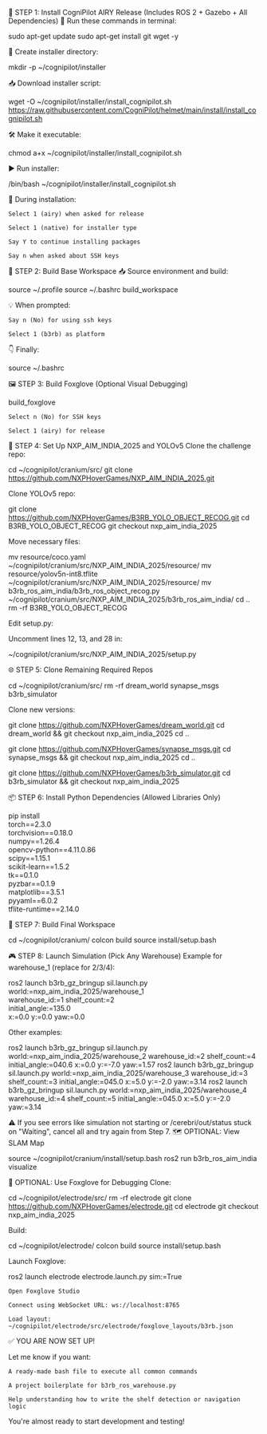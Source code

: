 🚀 STEP 1: Install CogniPilot AIRY Release (Includes ROS 2 + Gazebo + All Dependencies)
🔧 Run these commands in terminal:

sudo apt-get update
sudo apt-get install git wget -y

📁 Create installer directory:

mkdir -p ~/cognipilot/installer

📥 Download installer script:

wget -O ~/cognipilot/installer/install_cognipilot.sh https://raw.githubusercontent.com/CogniPilot/helmet/main/install/install_cognipilot.sh

🛠 Make it executable:

chmod a+x ~/cognipilot/installer/install_cognipilot.sh

▶ Run installer:

/bin/bash ~/cognipilot/installer/install_cognipilot.sh

📌 During installation:

    Select 1 (airy) when asked for release

    Select 1 (native) for installer type

    Say Y to continue installing packages

    Say n when asked about SSH keys

🧱 STEP 2: Build Base Workspace
📥 Source environment and build:

source ~/.profile
source ~/.bashrc
build_workspace

💡 When prompted:

    Say n (No) for using ssh keys

    Select 1 (b3rb) as platform

👇 Finally:

source ~/.bashrc

🖼 STEP 3: Build Foxglove (Optional Visual Debugging)

build_foxglove

    Select n (No) for SSH keys

    Select 1 (airy) for release

📁 STEP 4: Set Up NXP_AIM_INDIA_2025 and YOLOv5
Clone the challenge repo:

cd ~/cognipilot/cranium/src/
git clone https://github.com/NXPHoverGames/NXP_AIM_INDIA_2025.git

Clone YOLOv5 repo:

git clone https://github.com/NXPHoverGames/B3RB_YOLO_OBJECT_RECOG.git
cd B3RB_YOLO_OBJECT_RECOG
git checkout nxp_aim_india_2025

Move necessary files:

mv resource/coco.yaml ~/cognipilot/cranium/src/NXP_AIM_INDIA_2025/resource/
mv resource/yolov5n-int8.tflite ~/cognipilot/cranium/src/NXP_AIM_INDIA_2025/resource/
mv b3rb_ros_aim_india/b3rb_ros_object_recog.py ~/cognipilot/cranium/src/NXP_AIM_INDIA_2025/b3rb_ros_aim_india/
cd ..
rm -rf B3RB_YOLO_OBJECT_RECOG

Edit setup.py:

Uncomment lines 12, 13, and 28 in:

~/cognipilot/cranium/src/NXP_AIM_INDIA_2025/setup.py

🌐 STEP 5: Clone Remaining Required Repos

cd ~/cognipilot/cranium/src/
rm -rf dream_world synapse_msgs b3rb_simulator

Clone new versions:

git clone https://github.com/NXPHoverGames/dream_world.git
cd dream_world && git checkout nxp_aim_india_2025
cd ..

git clone https://github.com/NXPHoverGames/synapse_msgs.git
cd synapse_msgs && git checkout nxp_aim_india_2025
cd ..

git clone https://github.com/NXPHoverGames/b3rb_simulator.git
cd b3rb_simulator && git checkout nxp_aim_india_2025

📦 STEP 6: Install Python Dependencies (Allowed Libraries Only)

pip install \
    torch==2.3.0 \
    torchvision==0.18.0 \
    numpy==1.26.4 \
    opencv-python==4.11.0.86 \
    scipy==1.15.1 \
    scikit-learn==1.5.2 \
    tk==0.1.0 \
    pyzbar==0.1.9 \
    matplotlib==3.5.1 \
    pyyaml==6.0.2 \
    tflite-runtime==2.14.0

🧪 STEP 7: Build Final Workspace

cd ~/cognipilot/cranium/
colcon build
source install/setup.bash

🎮 STEP 8: Launch Simulation (Pick Any Warehouse)
Example for warehouse_1 (replace for 2/3/4):

ros2 launch b3rb_gz_bringup sil.launch.py \
    world:=nxp_aim_india_2025/warehouse_1 \
    warehouse_id:=1 shelf_count:=2 \
    initial_angle:=135.0 \
    x:=0.0 y:=0.0 yaw:=0.0

Other examples:

ros2 launch b3rb_gz_bringup sil.launch.py world:=nxp_aim_india_2025/warehouse_2 warehouse_id:=2 shelf_count:=4 initial_angle:=040.6 x:=0.0 y:=-7.0 yaw:=1.57
ros2 launch b3rb_gz_bringup sil.launch.py world:=nxp_aim_india_2025/warehouse_3 warehouse_id:=3 shelf_count:=3 initial_angle:=045.0 x:=5.0 y:=-2.0 yaw:=3.14
ros2 launch b3rb_gz_bringup sil.launch.py world:=nxp_aim_india_2025/warehouse_4 warehouse_id:=4 shelf_count:=5 initial_angle:=045.0 x:=5.0 y:=-2.0 yaw:=3.14

⚠ If you see errors like simulation not starting or /cerebri/out/status stuck on "Waiting", cancel all and try again from Step 7.
🗺 OPTIONAL: View SLAM Map

source ~/cognipilot/cranium/install/setup.bash
ros2 run b3rb_ros_aim_india visualize

🧠 OPTIONAL: Use Foxglove for Debugging
Clone:

cd ~/cognipilot/electrode/src/
rm -rf electrode
git clone https://github.com/NXPHoverGames/electrode.git
cd electrode
git checkout nxp_aim_india_2025

Build:

cd ~/cognipilot/electrode/
colcon build
source install/setup.bash

Launch Foxglove:

ros2 launch electrode electrode.launch.py sim:=True

    Open Foxglove Studio

    Connect using WebSocket URL: ws://localhost:8765

    Load layout: ~/cognipilot/electrode/src/electrode/foxglove_layouts/b3rb.json

✅ YOU ARE NOW SET UP!

Let me know if you want:

    A ready-made bash file to execute all common commands

    A project boilerplate for b3rb_ros_warehouse.py

    Help understanding how to write the shelf detection or navigation logic

You're almost ready to start development and testing!
